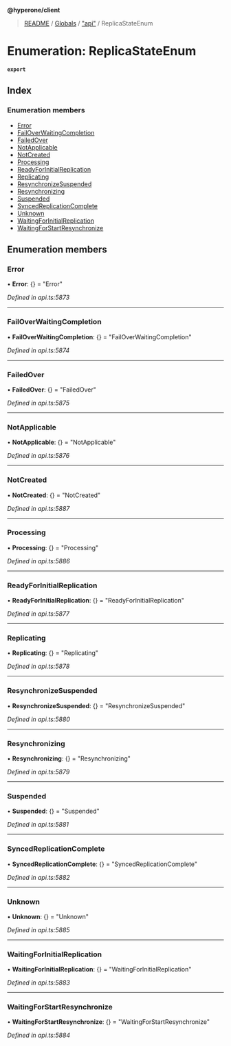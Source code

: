 **@hyperone/client**

> [README](../README.md) / [Globals](../globals.md) / ["api"](../modules/_api_.md) / ReplicaStateEnum

# Enumeration: ReplicaStateEnum

**`export`** 

## Index

### Enumeration members

* [Error](_api_.replicastateenum.md#error)
* [FailOverWaitingCompletion](_api_.replicastateenum.md#failoverwaitingcompletion)
* [FailedOver](_api_.replicastateenum.md#failedover)
* [NotApplicable](_api_.replicastateenum.md#notapplicable)
* [NotCreated](_api_.replicastateenum.md#notcreated)
* [Processing](_api_.replicastateenum.md#processing)
* [ReadyForInitialReplication](_api_.replicastateenum.md#readyforinitialreplication)
* [Replicating](_api_.replicastateenum.md#replicating)
* [ResynchronizeSuspended](_api_.replicastateenum.md#resynchronizesuspended)
* [Resynchronizing](_api_.replicastateenum.md#resynchronizing)
* [Suspended](_api_.replicastateenum.md#suspended)
* [SyncedReplicationComplete](_api_.replicastateenum.md#syncedreplicationcomplete)
* [Unknown](_api_.replicastateenum.md#unknown)
* [WaitingForInitialReplication](_api_.replicastateenum.md#waitingforinitialreplication)
* [WaitingForStartResynchronize](_api_.replicastateenum.md#waitingforstartresynchronize)

## Enumeration members

### Error

•  **Error**: {} = "Error"

*Defined in api.ts:5873*

___

### FailOverWaitingCompletion

•  **FailOverWaitingCompletion**: {} = "FailOverWaitingCompletion"

*Defined in api.ts:5874*

___

### FailedOver

•  **FailedOver**: {} = "FailedOver"

*Defined in api.ts:5875*

___

### NotApplicable

•  **NotApplicable**: {} = "NotApplicable"

*Defined in api.ts:5876*

___

### NotCreated

•  **NotCreated**: {} = "NotCreated"

*Defined in api.ts:5887*

___

### Processing

•  **Processing**: {} = "Processing"

*Defined in api.ts:5886*

___

### ReadyForInitialReplication

•  **ReadyForInitialReplication**: {} = "ReadyForInitialReplication"

*Defined in api.ts:5877*

___

### Replicating

•  **Replicating**: {} = "Replicating"

*Defined in api.ts:5878*

___

### ResynchronizeSuspended

•  **ResynchronizeSuspended**: {} = "ResynchronizeSuspended"

*Defined in api.ts:5880*

___

### Resynchronizing

•  **Resynchronizing**: {} = "Resynchronizing"

*Defined in api.ts:5879*

___

### Suspended

•  **Suspended**: {} = "Suspended"

*Defined in api.ts:5881*

___

### SyncedReplicationComplete

•  **SyncedReplicationComplete**: {} = "SyncedReplicationComplete"

*Defined in api.ts:5882*

___

### Unknown

•  **Unknown**: {} = "Unknown"

*Defined in api.ts:5885*

___

### WaitingForInitialReplication

•  **WaitingForInitialReplication**: {} = "WaitingForInitialReplication"

*Defined in api.ts:5883*

___

### WaitingForStartResynchronize

•  **WaitingForStartResynchronize**: {} = "WaitingForStartResynchronize"

*Defined in api.ts:5884*
